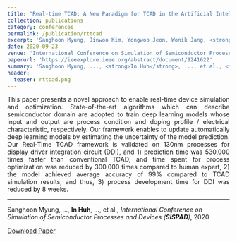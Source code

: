 ```yaml
---
title: "Real-time TCAD: A New Paradigm for TCAD in the Artificial Intelligence Era"
collection: publications
category: conferences
permalink: /publication/rttcad
excerpt: 'Sanghoon Myung, Jinwoo Kim, Yongwoo Jeon, Wonik Jang, <strong>In Huh</strong>, Jaemin Kim, Songyi Han, Kang-hyun Baek, Jisu Ryu, Yoon-Suk Kim, Jiseong Doh, Jae-ho Kim, Changwook Jeong, Dae Sin Kim'
date: 2020-09-23
venue: 'International Conference on Simulation of Semiconductor Processes and Devices (<strong>SISPAD</strong>)'
paperurl: 'https://ieeexplore.ieee.org/abstract/document/9241622'
summary: 'Sanghoon Myung, ..., <strong>In Huh</strong>, ..., et al., <i>International Conference on Simulation of Semiconductor Processes and Devices (<strong>SISPAD</strong>)</i>, 2020'
header:
  teaser: rttcad.png
---
```

<p align="justify">
This paper presents a novel approach to enable real-time device simulation and optimization. State-of-the-art algorithms which can describe semiconductor domain are adopted to train deep learning models whose input and output are process condition and doping profile / electrical characteristic, respectively. Our framework enables to update automatically deep learning models by estimating the uncertainty of the model prediction. Our Real-Time TCAD framework is validated on 130nm processes for display driver integration circuit (DDI), and 1) prediction time was 530,000 times faster than conventional TCAD, and time spent for process optimization was reduced by 300,000 times compared to human expert, 2) the model achieved average accuracy of 99% compared to TCAD simulation results, and thus, 3) process development time for DDI was reduced by 8 weeks.
</p>
<hr>

Sanghoon Myung, ..., <strong>In Huh</strong>, ..., et al., <i>International Conference on Simulation of Semiconductor Processes and Devices (<strong>SISPAD</strong>)</i>, 2020

[Download Paper](https://ieeexplore.ieee.org/abstract/document/9241622)
